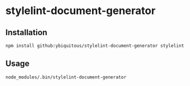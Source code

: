 # stylelint-document-generator

## Installation

```
npm install github:ybiquitous/stylelint-document-generator stylelint
```

## Usage

```
node_modules/.bin/stylelint-document-generator
```
